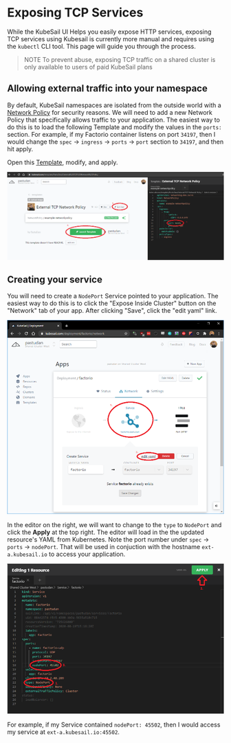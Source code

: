 # Exposing TCP Services

While the KubeSail UI Helps you easily expose HTTP services, exposing TCP services using Kubesail is currently more manual and requires using the `kubectl` CLI tool. This page will guide you through the process.

> NOTE To prevent abuse, exposing TCP traffic on a shared cluster is only available to users of paid KubeSail plans

## Allowing external traffic into your namespace

By default, KubeSail namespaces are isolated from the outside world with a [Network Policy](https://kubernetes.io/docs/concepts/services-networking/network-policies/) for security reasons. We will need to add a new Network Policy that specifically allows traffic to your application. The easiest way to do this is to load the following Template and modify the values in the `ports:` section. For example, if my Factorio container listens on port `34197`, then I would change the `spec` -> `ingress` -> `ports` -> `port` section to `34197`, and then hit apply.

Open this [Template](https://kubesail.com/template/PastuDan/External%20TCP%20Network%20Policy), modify, and apply.

![Network Policy](img/tcp-service-networkpolicy.png)


## Creating your service

You will need to create a `NodePort` Service pointed to your application. The easiest way to do this is to click the "Expose Inside Cluster" button on the "Network" tab of your app. After clicking "Save", click the "edit yaml" link.

![Edit Yaml of Service](img/tcp-service-edit-yaml.png)

In the editor on the right, we will want to change to the `type` to `NodePort` and click the **Apply** at the top right.
The editor will load in the the updated resource's YAML from Kubernetes. Note the port number under `spec` -> `ports` -> `nodePort`. That will be used in conjuction with the hostname `ext-a.kubesail.io` to access your application.

![Editor](img/tcp-service-editor.png)

For example, if my Service contained `nodePort: 45502`, then I would access my service at `ext-a.kubesail.io:45502`.
